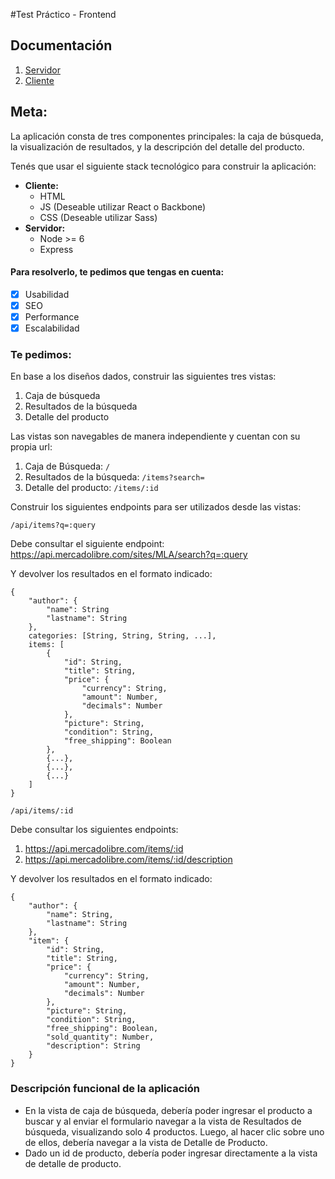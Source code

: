 #Test Práctico - Frontend

## Documentación
1. [Servidor](/backend)
2. [Cliente](/client)

## Meta:
La aplicación consta de tres componentes principales: la caja de búsqueda, la visualización de resultados, y la descripción del detalle del producto.

Tenés que usar el siguiente stack tecnológico para construir la aplicación:

- **Cliente:**
  - HTML 
  - JS (Deseable utilizar React o Backbone)
  - CSS (Deseable utilizar Sass)
- **Servidor:**
  - Node >= 6
  - Express

#### Para resolverlo, te pedimos que tengas en cuenta:

- [x] Usabilidad
- [x] SEO
- [x] Performance
- [x] Escalabilidad

### Te pedimos:

En base a los diseños dados, construir las siguientes tres vistas:

1. Caja de búsqueda
2. Resultados de la búsqueda
3. Detalle del producto

Las vistas son navegables de manera independiente y cuentan con su propia url:

1. Caja de Búsqueda: ​`/`
2. Resultados de la búsqueda: `/items?search=`
3. Detalle del producto: `/items/:id`

Construir los siguientes endpoints para ser utilizados desde las vistas:

`/api/items?q=​:query`

Debe consultar el siguiente endpoint: 
https://api.mercadolibre.com/sites/MLA/search?q=​:query

Y devolver los resultados en el formato indicado:

````
{
    "author": {
        "name": String
        "lastname": String
    },  
    categories: [String, String, String, ...],  
    items: [
        {
            "id": String,
            "title": String,
            "price": {
                "currency": String,
                "amount": Number,
                "decimals": Number
            },
            "picture": String,
            "condition": String,
            "free_shipping": Boolean
        },
        {...},
        {...},
        {...}
    ]
}
````

`/api/items/​:id`

Debe consultar los siguientes endpoints:

1. https://api.mercadolibre.com/items/​:id
2. https://api.mercadolibre.com/items/​:id​/description

Y devolver los resultados en el formato indicado:

````
{
    "author": {
        "name": String,
        "lastname": String
    },
    "item": {
        "id": String,
        "title": String,
        "price": {
            "currency": String,
            "amount": Number,
            "decimals": Number
        },
        "picture": String,
        "condition": String,
        "free_shipping": Boolean,
        "sold_quantity": Number,
        "description": String
    }
}
````

### Descripción funcional de la aplicación

- En la vista de caja de búsqueda, debería poder ingresar el producto a buscar y al enviar el formulario navegar a la vista de Resultados de búsqueda, visualizando solo 4 productos. Luego, al hacer clic sobre uno de ellos, debería navegar a la vista de Detalle de Producto.
- Dado un id de producto, debería poder ingresar directamente a la vista de detalle de producto.
